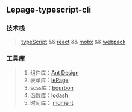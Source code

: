 ## Lepage-typescript-cli
### 技术栈
> [typeScript](https://jkchao.github.io/typescript-book-chinese/) && [react](https://yuchengkai.cn/react/) && [mobx](https://cn.mobx.js.org/) && [webpack](https://www.webpackjs.com/)

### 工具库

>1. 组件库：[Ant Design]( https://ant.design/docs/react/introduce-cn)
>2. 表单库：[lePage](https://fe-lebooks.gegejia.com/doc-lepage/leForm/)
>3. scss库：[bourbon](https://www.bourbon.io/docs/latest/)
>4. 函数库：[lodash](https://www.lodashjs.com/docs/latest)
>5. 时间库： [moment](http://momentjs.cn/docs/)